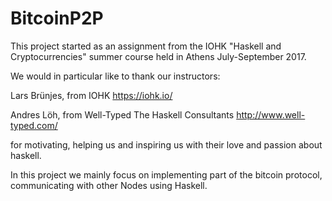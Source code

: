 # BitcoinP2P

This project started as an assignment from the IOHK "Haskell and Cryptocurrencies" summer course held in Athens July-September 2017.

We would in particular like to thank our instructors:

  Lars Brünjes, from IOHK  https://iohk.io/

  Andres Löh, from Well-Typed The Haskell Consultants http://www.well-typed.com/

for motivating, helping us and inspiring us with their love and passion about haskell.

In this project we mainly focus on implementing part of the bitcoin protocol, communicating with other Nodes using Haskell.
